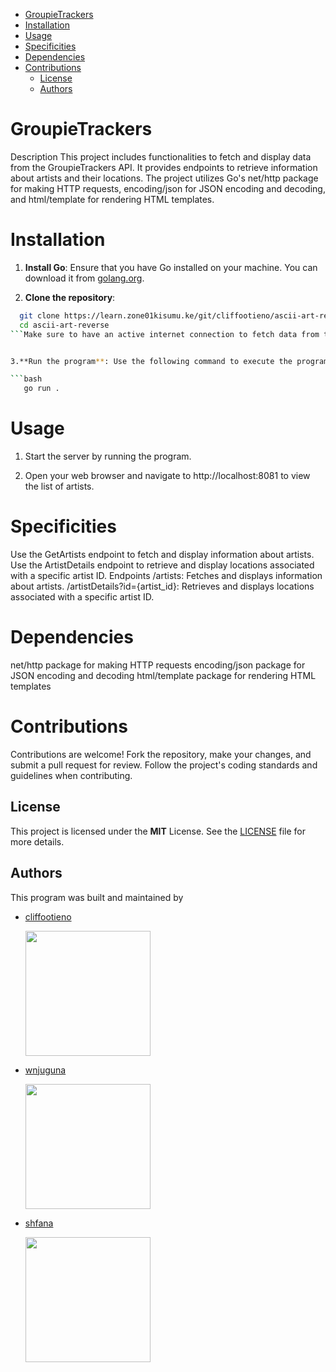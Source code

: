 - [GroupieTrackers](#groupietrackers)
- [Installation](#installation)
- [Usage](#usage)
- [Specificities](#specificities)
- [Dependencies](#dependencies)
- [Contributions](#contributions)
  - [License](#license)
  - [Authors](#authors)

# GroupieTrackers

Description
This project includes functionalities to fetch and display data from the GroupieTrackers API. It provides endpoints to retrieve information about artists and their locations. The project utilizes Go's net/http package for making HTTP requests, encoding/json for JSON encoding and decoding, and html/template for rendering HTML templates.

# Installation


1. **Install Go**: Ensure that you have Go installed on your machine. You can download it from [golang.org](https://golang.org/dl/).

2. **Clone the repository**:
 ```bash
   git clone https://learn.zone01kisumu.ke/git/cliffootieno/ascii-art-reverse
   cd ascii-art-reverse
```Make sure to have an active internet connection to fetch data from the GroupieTrackers API.


3.**Run the program**: Use the following command to execute the program

```bash
    go run . 
```


# Usage

1. Start the server by running the program.

2. Open your web browser and navigate to http://localhost:8081 to view the list of artists.

# Specificities

Use the GetArtists endpoint to fetch and display information about artists.
Use the ArtistDetails endpoint to retrieve and display locations associated with a specific artist ID.
Endpoints
/artists: Fetches and displays information about artists.
/artistDetails?id={artist_id}: Retrieves and displays locations associated with a specific artist ID.

# Dependencies

net/http package for making HTTP requests
encoding/json package for JSON encoding and decoding
html/template package for rendering HTML templates

# Contributions

Contributions are welcome! Fork the repository, make your changes, and submit a pull request for review. Follow the project's coding standards and guidelines when contributing.

## License

This project is licensed under the **MIT** License. See the [LICENSE](LICENSE) file for more details.

## Authors

This program was built and maintained by

- [cliffootieno](https://learn.zone01kisumu.ke/git/cliffootieno)

  <img src="https://learn.zone01kisumu.ke/git/avatars/7c3793c3fac1a5908d1646d153555890?size=870" width="200">

* [wnjuguna](https://learn.zone01kisumu.ke/git/wnjuguna)

  <img src="https://learn.zone01kisumu.ke/git/avatars/c9b7b96426b4781d5a16fef462551fb5?size=870" width="200">

* [shfana](https://learn.zone01kisumu.ke/git/shfana)

  <img src="https://learn.zone01kisumu.ke/git/avatars/b82abc0b61d38ce3a680d3c04e2331c8?size=870" width="200">